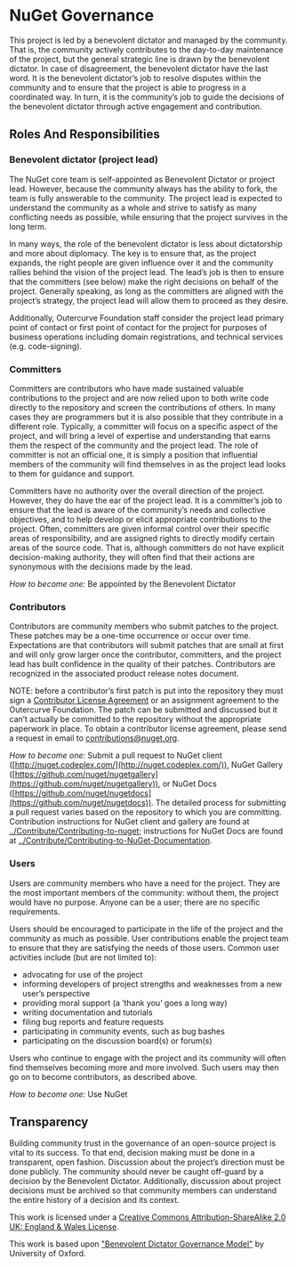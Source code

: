 # NuGet Governance

This project is led by a benevolent dictator and managed by the community. That is, the community actively contributes to the day-to-day maintenance of the project, but the general strategic line is drawn by the benevolent dictator. In case of disagreement, the benevolent dictator have the last word. It is the benevolent dictator’s job to resolve disputes within the community and to ensure that the project is able to progress in a coordinated way. In turn, it is the community’s job to guide the decisions of the benevolent dictator through active engagement and contribution.

## Roles And Responsibilities

### Benevolent dictator (project lead)

The NuGet core team is self-appointed as Benevolent Dictator or project lead. However, because the community always has the ability to fork, the team is fully answerable to the community. The project lead is expected to understand the community as a whole and strive to satisfy as many conflicting needs as possible, while ensuring that the project survives in the long term.

In many ways, the role of the benevolent dictator is less about dictatorship and more about diplomacy. The key is to ensure that, as the project expands, the right people are given influence over it and the community rallies behind the vision of the project lead. The lead’s job is then to ensure that the committers (see below) make the right decisions on behalf of the project. Generally speaking, as long as the committers are aligned with the project’s strategy, the project lead will allow them to proceed as they desire.

Additionally, Outercurve Foundation staff consider the project lead primary point of contact or first point of contact for the project for purposes of business operations including domain registrations, and technical services (e.g. code-signing).

### Committers

Committers are contributors who have made sustained valuable contributions to the project and are now relied upon to both write code directly to the repository and screen the contributions of others. In many cases they are programmers but it is also possible that they contribute in a different role. Typically, a committer will focus on a specific aspect of the project, and will bring a level of expertise and understanding that earns them the respect of the community and the project lead. The role of committer is not an official one, it is simply a position that influential members of the community will find themselves in as the project lead looks to them for guidance and support.

Committers have no authority over the overall direction of the project. However, they do have the ear of the project lead. It is a committer’s job to ensure that the lead is aware of the community’s needs and collective objectives, and to help develop or elicit appropriate contributions to the project. Often, committers are given informal control over their specific areas of responsibility, and are assigned rights to directly modify certain areas of the source code. That is, although committers do not have explicit decision-making authority, they will often find that their actions are synonymous with the decisions made by the lead.

_How to become one:_ Be appointed by the Benevolent Dictator

### Contributors

Contributors are community members who submit patches to the project. These patches may be a one-time occurrence or occur over time. Expectations are that contributors will submit patches that are small at first and will only grow larger once the contributor, committers, and the project lead has built confidence in the quality of their patches. Contributors are recognized in the associated product release notes document.

NOTE: before a contributor’s first patch is put into the repository they must sign a [Contributor License Agreement](http://en.wikipedia.org/wiki/Contributor_License_Agreement) or an assignment agreement to the Outercurve Foundation. The patch can be submitted and discussed but it can’t actually be committed to the repository without the appropriate paperwork in place. To obtain a contributor license agreement, please send a request in email to [contributions@nuget.org](mailto:contributions@nuget.org).

_How to become one:_ Submit a pull request to NuGet client ([http://nuget.codeplex.com/](http://nuget.codeplex.com/)), NuGet Gallery ([https://github.com/nuget/nugetgallery](https://github.com/nuget/nugetgallery)), or NuGet Docs ([https://github.com/nuget/nugetdocs](https://github.com/nuget/nugetdocs)). The detailed process for submitting a pull request varies based on the repository to which you are committing. Contribution instructions for NuGet client and gallery are found at [../Contribute/Contributing-to-nuget](../Contribute/Contributing-to-nuget); instructions for NuGet Docs are found at [../Contribute/Contributing-to-NuGet-Documentation](../Contribute/Contributing-to-NuGet-Documentation).

### Users
Users are community members who have a need for the project. They are the most important members of the community: without them, the project would have no purpose. Anyone can be a user; there are no specific requirements.

Users should be encouraged to participate in the life of the project and the community as much as possible. User contributions enable the project team to ensure that they are satisfying the needs of those users. Common user activities include (but are not limited to):

* advocating for use of the project
* informing developers of project strengths and weaknesses from a new user’s perspective
* providing moral support (a ‘thank you’ goes a long way)
* writing documentation and tutorials
* filing bug reports and feature requests
* participating in community events, such as bug bashes
* participating on the discussion board(s) or forum(s)

Users who continue to engage with the project and its community will often find themselves becoming more and more involved. Such users may then go on to become contributors, as described above.

_How to become one:_ Use NuGet

## Transparency

Building community trust in the governance of an open-source project is vital to its success. To that end, decision making must be done in a transparent, open fashion. Discussion about the project’s direction must be done publicly. The community should never be caught off-guard by a decision by the Benevolent Dictator. Additionally, discussion about project decisions must be archived so that community members can understand the entire history of a decision and its context.

This work is licensed under a [Creative Commons Attribution-ShareAlike 2.0 UK: England & Wales License](http://creativecommons.org/licenses/by-sa/2.0/uk/).

This work is based upon ["Benevolent Dictator Governance Model"](http://www.oss-watch.ac.uk/resources/benevolentdictatorgovernancemodel) by University of Oxford.
